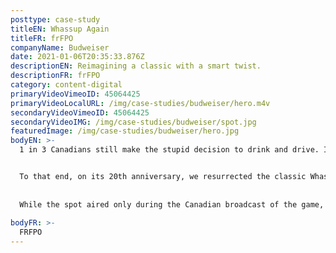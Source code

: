 ```yaml
---
posttype: case-study
titleEN: Whassup Again
titleFR: frFPO
companyName: Budweiser
date: 2021-01-06T20:35:33.876Z
descriptionEN: Reimagining a classic with a smart twist.
descriptionFR: frFPO
category: content-digital
primaryVideoVimeoID: 45064425
primaryVideoLocalURL: /img/case-studies/budweiser/hero.m4v
secondaryVideoVimeoID: 45064425
secondaryVideoIMG: /img/case-studies/budweiser/spot.jpg
featuredImage: /img/case-studies/budweiser/hero.jpg
bodyEN: >-
  1 in 3 Canadians still make the stupid decision to drink and drive. It’s truly a shocking stat considering all the smart ways to get home nowadays. So when Budweiser approached us to create a campaign to change this behavior, we knew we needed to do more than entertain. We needed to create a campaign that would change cultural behavior.


  To that end, on its 20th anniversary, we resurrected the classic Whassup ad with the help of a socially integrated campaign, and orchestrated a moment in this year’s Super Bowl that broke records and borders to deliver record results for Budweiser and Uber. This showed Budweiser cares about its customers’ well-being and spread an important message that aligns brand strategy and purpose.
  
  
  While the spot aired only during the Canadian broadcast of the game, it made headlines globally, ranking on over *70 lists of the best Super Bowl Ads* and appearing in over *400 news stories worldwide.* More importantly, Uber saw a *20% increase in rides* compared to last year, ensuring hundreds of thousands of Canadians chose the smart way home. That’s whassup.
  
bodyFR: >-
  FRFPO
---
```

